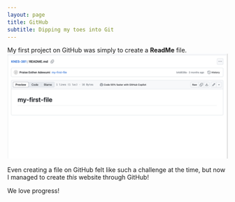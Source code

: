 ```yaml
---
layout: page
title: GitHub
subtitle: Dipping my toes into Git
---
```


My first project on GitHub was simply to create a **ReadMe** file. 
<img src="/assets/img/github-sc.png">

Even creating a file on GitHub felt like such a challenge at the time, but now I managed to create *this* website through GitHub!

We love progress!
